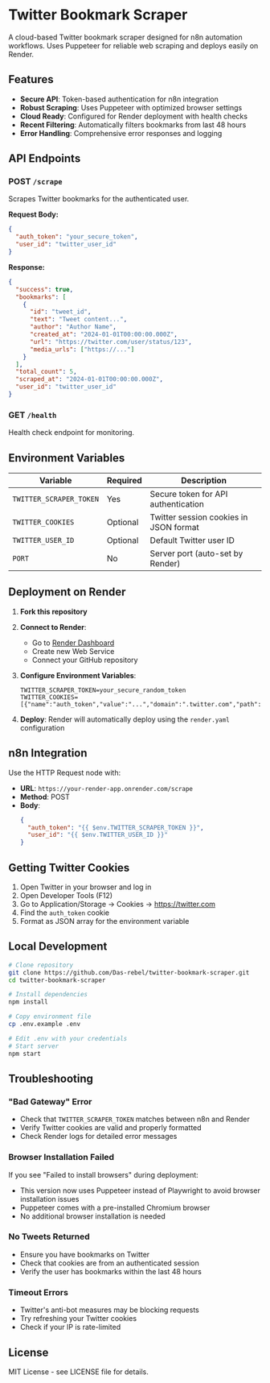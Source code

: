 # Twitter Bookmark Scraper

A cloud-based Twitter bookmark scraper designed for n8n automation workflows. Uses Puppeteer for reliable web scraping and deploys easily on Render.

## Features

- **Secure API**: Token-based authentication for n8n integration
- **Robust Scraping**: Uses Puppeteer with optimized browser settings
- **Cloud Ready**: Configured for Render deployment with health checks
- **Recent Filtering**: Automatically filters bookmarks from last 48 hours
- **Error Handling**: Comprehensive error responses and logging

## API Endpoints

### POST `/scrape`
Scrapes Twitter bookmarks for the authenticated user.

**Request Body:**
```json
{
  "auth_token": "your_secure_token",
  "user_id": "twitter_user_id"
}
```

**Response:**
```json
{
  "success": true,
  "bookmarks": [
    {
      "id": "tweet_id",
      "text": "Tweet content...",
      "author": "Author Name",
      "created_at": "2024-01-01T00:00:00.000Z",
      "url": "https://twitter.com/user/status/123",
      "media_urls": ["https://..."]
    }
  ],
  "total_count": 5,
  "scraped_at": "2024-01-01T00:00:00.000Z",
  "user_id": "twitter_user_id"
}
```

### GET `/health`
Health check endpoint for monitoring.

## Environment Variables

| Variable | Required | Description |
|----------|----------|-------------|
| `TWITTER_SCRAPER_TOKEN` | Yes | Secure token for API authentication |
| `TWITTER_COOKIES` | Optional | Twitter session cookies in JSON format |
| `TWITTER_USER_ID` | Optional | Default Twitter user ID |
| `PORT` | No | Server port (auto-set by Render) |

## Deployment on Render

1. **Fork this repository**
2. **Connect to Render**:
   - Go to [Render Dashboard](https://dashboard.render.com)
   - Create new Web Service
   - Connect your GitHub repository

3. **Configure Environment Variables**:
   ```
   TWITTER_SCRAPER_TOKEN=your_secure_random_token
   TWITTER_COOKIES=[{"name":"auth_token","value":"...","domain":".twitter.com","path":"/","secure":true,"httpOnly":true}]
   ```

4. **Deploy**: Render will automatically deploy using the `render.yaml` configuration

## n8n Integration

Use the HTTP Request node with:
- **URL**: `https://your-render-app.onrender.com/scrape`
- **Method**: POST
- **Body**: 
  ```json
  {
    "auth_token": "{{ $env.TWITTER_SCRAPER_TOKEN }}",
    "user_id": "{{ $env.TWITTER_USER_ID }}"
  }
  ```

## Getting Twitter Cookies

1. Open Twitter in your browser and log in
2. Open Developer Tools (F12)
3. Go to Application/Storage → Cookies → https://twitter.com
4. Find the `auth_token` cookie
5. Format as JSON array for the environment variable

## Local Development

```bash
# Clone repository
git clone https://github.com/Das-rebel/twitter-bookmark-scraper.git
cd twitter-bookmark-scraper

# Install dependencies
npm install

# Copy environment file
cp .env.example .env

# Edit .env with your credentials
# Start server
npm start
```

## Troubleshooting

### "Bad Gateway" Error
- Check that `TWITTER_SCRAPER_TOKEN` matches between n8n and Render
- Verify Twitter cookies are valid and properly formatted
- Check Render logs for detailed error messages

### Browser Installation Failed
If you see "Failed to install browsers" during deployment:
- This version now uses Puppeteer instead of Playwright to avoid browser installation issues
- Puppeteer comes with a pre-installed Chromium browser
- No additional browser installation is needed

### No Tweets Returned
- Ensure you have bookmarks on Twitter
- Check that cookies are from an authenticated session
- Verify the user has bookmarks within the last 48 hours

### Timeout Errors
- Twitter's anti-bot measures may be blocking requests
- Try refreshing your Twitter cookies
- Check if your IP is rate-limited

## License

MIT License - see LICENSE file for details.